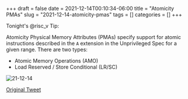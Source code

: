 +++ 
draft = false
date = 2021-12-14T00:10:34-06:00
title = "Atomicity PMAs"
slug = "2021-12-14-atomicity-pmas" 
tags = []
categories = []
+++

Tonight's @risc_v Tip:

Atomicity Physical Memory Attributes (PMAs) specify support for atomic instructions described in the `A` extension in the Unprivileged Spec for a given range. There are two types:
- Atomic Memory Operations (AMO)
- Load Reserved / Store Conditional (LR/SC)

![21-12-14](../../static/risc-v-tips/21-12-14.png)

[Original Tweet](https://twitter.com/hasheddan/status/1470939875952279554?s=20)